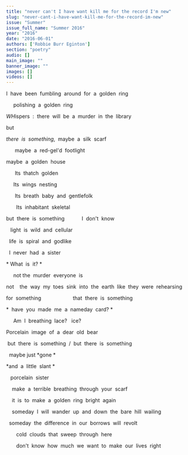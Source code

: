 ```yaml
---
title: "never can't I have want kill me for the record I'm new"
slug: "never-cant-i-have-want-kill-me-for-the-record-im-new"
issue: "Summer"
issue_full_name: "Summer 2016"
year: "2016"
date: "2016-06-01"
authors: ['Robbie Burr Eginton']
section: "poetry"
audio: []
main_image: ""
banner_image: ""
images: []
videos: []
---
```

I  have  been  fumbling  around  for  a  golden  ring

      polishing  a  golden  ring

 *WH*ispers  :  there  will  be  a  murder  in  the  library

 but

 *there  is  something*,  maybe  a  silk  scarf

       maybe  a  red­-gel'd  footlight

 maybe  a  golden  house

       Its  thatch  golden

      Its  wings  nesting

       Its  breath  baby  and  gentlefolk

        Its  inhabitant  skeletal

 but  there  is  something            I  don't  know

    light  is  wild  and  cellular

   life  is  spiral  and  godlike

   I  never  had  a  sister

 * What  is  it? *

      not the  murder  everyone  is

 not    the  way  my  toes  sink  into  the  earth  like  they  were  rehearsing

 for  something                      that  there  is  something

 *  have  you  made  me  a  nameday  card? *

      Am  I  breathing  lace?   ice?

 Porcelain  image  of  a  dear  old  bear

  but  there  is  something  /  but  there  is  something

   maybe just *gone *

 *and  a  little  slant *

    porcelain  sister

     make  a  terrible  breathing  through  your  scarf

     it  is  to  make  a  golden  ring  bright  again

     someday  I  will  wander  up  and  down  the  bare  hill  wailing

   someday  the  difference  in  our  borrows  will  revolt

        cold  clouds  that  sweep  through  here

        don't  know  how  much  we  want  to  make  our  lives  right

